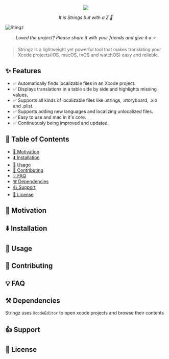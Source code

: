 <p align="center">
<img src="https://raw.githubusercontent.com/mohakapt/Stringz/master/app_icon.png">
</p>

<p align="center"><i>It is Strings but with a Z 😬</i></p>

![Stingz](https://raw.githubusercontent.com/mohakapt/Stringz/master/hero_image.png)
<p align="center"><i>Loved the project? Please share it with your friends and give it a ⭐️</i></p>

> Stringz is a lightweight yet powerful tool that makes translating your Xcode projects(iOS, macOS, tvOS and watchOS) easy and relieble.

<h2 id='section_features'>
✨ Features
</h2>

* ✅ Automatically finds localizable files in an Xcode project.
* ✅ Displays translations in a table side by side and highlights missing values.
* ✅ Supports all kinds of localizable files like .strings, .storyboard, .xib and .plist.
* ✅ Supports adding new languages and localizing unlocalized files.
* ✅ Easy to use and mac in it's core.
* ✅ Continuously being improved and updated.


<h2 id='section_table_of_contents'>
🚧 Table of Contents
</h2>

- [🚀 Motivation](#section_motivation)
- [⬇️ Installation](#section_installation)
- [🔌 Usage](#section_usage)
- [🤝 Contributing](#section_contributing)
- [💡 FAQ](#section_faq)
- [⚒️ Dependencies](#section_dependencies)
- [👍 Support](#section_support)
- [📝 License](#section_license)


<h2 id='section_motivation'>
🚀 Motivation
</h2>


<h2 id='section_installation'>
⬇️ Installation
</h2>


<h2 id='section_usage'>
🔌 Usage
</h2>


<h2 id='section_contributing'>
🤝 Contributing
</h2>


<h2 id='section_faq'>
💡 FAQ
</h2>


<h2 id='section_dependencies'>
⚒️ Dependencies
</h2>

Stringz uses `XcodeEditor` to open xcode projects and browse their contents


<h2 id='section_support'>
👍 Support
</h2>


<h2 id='section_license'>
📝 License
</h2>
<!--
## Installation
1. Clone this repository somewhere on your mac.
2. Run the following command in Terminal:

```ruby
pod install
```

3. Open `Stringz.xcworkspace`, Build the project and run it on your mac.
4. That's it.

## Requirements
* Runtime: macOS 10.12 or greater (Yeah! I know, I'll try to pull this down very soon)
* Build: Xcode 8 and 10.12 SDK or greater

## Stuff i'd love to implement -as soon as i get some free time-
* Code spider to analyze the code and extract strings from classes
* Fetch initial translation from Google Translate
* Support for storyboards and xibs
* Support for Android strings
* Ability to enable internationalization on project
* Recent search history
* Support for untranslatable strings
* Ability to catigorize strings in the .strings file

## Dependencies


## Important
Stringz still in its **beta versions**. Your app is amazing and i don't want it to get ruined because of me, so please do what any cautious developer would do and make a commit before using Stringz or (if you don't have version control in your app) make a backup of your app.

## Contributions
Stringz is my first macOS project so if you run into some messy code please don't judge instead create a pull request into `development` branch and i will be more than happy to merge it (Explaining what you changed and why would be highly appreciated).

## License
Stringz is available under the MIT license. See the LICENSE file for more information. -->
